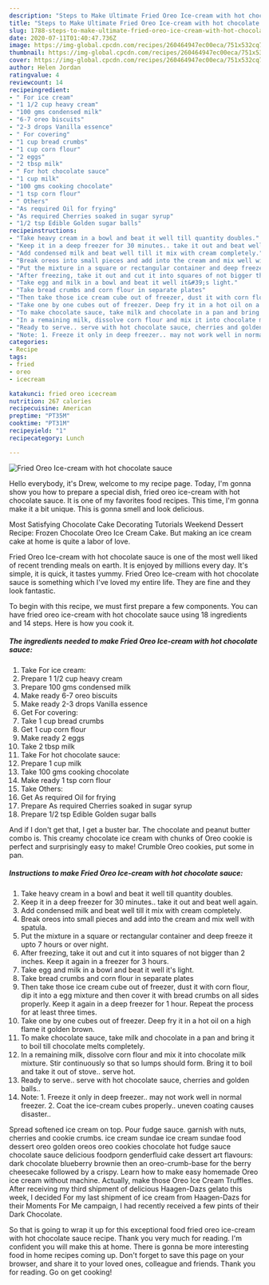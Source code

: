 ```yaml
---
description: "Steps to Make Ultimate Fried Oreo Ice-cream with hot chocolate sauce"
title: "Steps to Make Ultimate Fried Oreo Ice-cream with hot chocolate sauce"
slug: 1788-steps-to-make-ultimate-fried-oreo-ice-cream-with-hot-chocolate-sauce
date: 2020-07-11T01:40:47.736Z
image: https://img-global.cpcdn.com/recipes/260464947ec00eca/751x532cq70/fried-oreo-ice-cream-with-hot-chocolate-sauce-recipe-main-photo.jpg
thumbnail: https://img-global.cpcdn.com/recipes/260464947ec00eca/751x532cq70/fried-oreo-ice-cream-with-hot-chocolate-sauce-recipe-main-photo.jpg
cover: https://img-global.cpcdn.com/recipes/260464947ec00eca/751x532cq70/fried-oreo-ice-cream-with-hot-chocolate-sauce-recipe-main-photo.jpg
author: Helen Jordan
ratingvalue: 4
reviewcount: 14
recipeingredient:
- " For ice cream"
- "1 1/2 cup heavy cream"
- "100 gms condensed milk"
- "6-7 oreo biscuits"
- "2-3 drops Vanilla essence"
- " For covering"
- "1 cup bread crumbs"
- "1 cup corn flour"
- "2 eggs"
- "2 tbsp milk"
- " For hot chocolate sauce"
- "1 cup milk"
- "100 gms cooking chocolate"
- "1 tsp corn flour"
- " Others"
- "As required Oil for frying"
- "As required Cherries soaked in sugar syrup"
- "1/2 tsp Edible Golden sugar balls"
recipeinstructions:
- "Take heavy cream in a bowl and beat it well till quantity doubles."
- "Keep it in a deep freezer for 30 minutes.. take it out and beat well again."
- "Add condensed milk and beat well till it mix with cream completely."
- "Break oreos into small pieces and add into the cream and mix well with spatula."
- "Put the mixture in a square or rectangular container and deep freeze it upto 7 hours or over night."
- "After freezing, take it out and cut it into squares of not bigger than 2 inches. Keep it again in a freezer for 3 hours."
- "Take egg and milk in a bowl and beat it well it&#39;s light."
- "Take bread crumbs and corn flour in separate plates"
- "Then take those ice cream cube out of freezer, dust it with corn flour, dip it into a egg mixture and then cover it with bread crumbs on all sides properly. Keep it again in a deep freezer for 1 hour. Repeat the process for at least three times."
- "Take one by one cubes out of freezer. Deep fry it in a hot oil on a high flame it golden brown."
- "To make chocolate sauce, take milk and chocolate in a pan and bring it to boil till chocolate melts completely."
- "In a remaining milk, dissolve corn flour and mix it into chocolate milk mixture. Stir continuously so that so lumps should form. Bring it to boil and take it out of stove.. serve hot."
- "Ready to serve.. serve with hot chocolate sauce, cherries and golden balls.."
- "Note: 1. Freeze it only in deep freezer.. may not work well in normal freezer. 2. Coat the ice-cream cubes properly.. uneven coating causes disaster.."
categories:
- Recipe
tags:
- fried
- oreo
- icecream

katakunci: fried oreo icecream 
nutrition: 267 calories
recipecuisine: American
preptime: "PT35M"
cooktime: "PT31M"
recipeyield: "1"
recipecategory: Lunch

---
```



![Fried Oreo Ice-cream with hot chocolate sauce](https://img-global.cpcdn.com/recipes/260464947ec00eca/751x532cq70/fried-oreo-ice-cream-with-hot-chocolate-sauce-recipe-main-photo.jpg)

Hello everybody, it's Drew, welcome to my recipe page. Today, I'm gonna show you how to prepare a special dish, fried oreo ice-cream with hot chocolate sauce. It is one of my favorites food recipes. This time, I'm gonna make it a bit unique. This is gonna smell and look delicious.

Most Satisfying Chocolate Cake Decorating Tutorials Weekend Dessert Recipe: Frozen Chocolate Oreo Ice Cream Cake. But making an ice cream cake at home is quite a labor of love.

Fried Oreo Ice-cream with hot chocolate sauce is one of the most well liked of recent trending meals on earth. It is enjoyed by millions every day. It's simple, it is quick, it tastes yummy. Fried Oreo Ice-cream with hot chocolate sauce is something which I've loved my entire life. They are fine and they look fantastic.


To begin with this recipe, we must first prepare a few components. You can have fried oreo ice-cream with hot chocolate sauce using 18 ingredients and 14 steps. Here is how you cook it.

<!--inarticleads1-->

##### The ingredients needed to make Fried Oreo Ice-cream with hot chocolate sauce:

1. Take  For ice cream:
1. Prepare 1 1/2 cup heavy cream
1. Prepare 100 gms condensed milk
1. Make ready 6-7 oreo biscuits
1. Make ready 2-3 drops Vanilla essence
1. Get  For covering:
1. Take 1 cup bread crumbs
1. Get 1 cup corn flour
1. Make ready 2 eggs
1. Take 2 tbsp milk
1. Take  For hot chocolate sauce:
1. Prepare 1 cup milk
1. Take 100 gms cooking chocolate
1. Make ready 1 tsp corn flour
1. Take  Others:
1. Get As required Oil for frying
1. Prepare As required Cherries soaked in sugar syrup
1. Prepare 1/2 tsp Edible Golden sugar balls


And if I don&#39;t get that, I get a buster bar. The chocolate and peanut butter combo is. This creamy chocolate ice cream with chunks of Oreo cookie is perfect and surprisingly easy to make! Crumble Oreo cookies, put some in pan. 

<!--inarticleads2-->

##### Instructions to make Fried Oreo Ice-cream with hot chocolate sauce:

1. Take heavy cream in a bowl and beat it well till quantity doubles.
1. Keep it in a deep freezer for 30 minutes.. take it out and beat well again.
1. Add condensed milk and beat well till it mix with cream completely.
1. Break oreos into small pieces and add into the cream and mix well with spatula.
1. Put the mixture in a square or rectangular container and deep freeze it upto 7 hours or over night.
1. After freezing, take it out and cut it into squares of not bigger than 2 inches. Keep it again in a freezer for 3 hours.
1. Take egg and milk in a bowl and beat it well it&#39;s light.
1. Take bread crumbs and corn flour in separate plates
1. Then take those ice cream cube out of freezer, dust it with corn flour, dip it into a egg mixture and then cover it with bread crumbs on all sides properly. Keep it again in a deep freezer for 1 hour. Repeat the process for at least three times.
1. Take one by one cubes out of freezer. Deep fry it in a hot oil on a high flame it golden brown.
1. To make chocolate sauce, take milk and chocolate in a pan and bring it to boil till chocolate melts completely.
1. In a remaining milk, dissolve corn flour and mix it into chocolate milk mixture. Stir continuously so that so lumps should form. Bring it to boil and take it out of stove.. serve hot.
1. Ready to serve.. serve with hot chocolate sauce, cherries and golden balls..
1. Note: 1. Freeze it only in deep freezer.. may not work well in normal freezer. 2. Coat the ice-cream cubes properly.. uneven coating causes disaster..


Spread softened ice cream on top. Pour fudge sauce. garnish with nuts, cherries and cookie crumbs. ice cream sundae ice cream sundae food dessert oreo golden oreos oreo cookies chocolate hot fudge sauce chocolate sauce delicious foodporn genderfluid cake dessert art flavours: dark chocolate blueberry brownie then an oreo-crumb-base for the berry cheesecake followed by a crispy. Learn how to make easy homemade Oreo ice cream without machine. Actually, make those Oreo Ice Cream Truffles. After receiving my third shipment of delicious Haagen-Dazs gelato this week, I decided For my last shipment of ice cream from Haagen-Dazs for their Moments For Me campaign, I had recently received a few pints of their Dark Chocolate. 

So that is going to wrap it up for this exceptional food fried oreo ice-cream with hot chocolate sauce recipe. Thank you very much for reading. I'm confident you will make this at home. There is gonna be more interesting food in home recipes coming up. Don't forget to save this page on your browser, and share it to your loved ones, colleague and friends. Thank you for reading. Go on get cooking!
